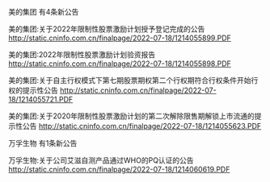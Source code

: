 美的集团 有4条新公告 

美的集团:关于2022年限制性股票激励计划授予登记完成的公告 http://static.cninfo.com.cn/finalpage/2022-07-18/1214055899.PDF 

美的集团:2022年限制性股票激励计划验资报告 http://static.cninfo.com.cn/finalpage/2022-07-18/1214055898.PDF 

美的集团:关于自主行权模式下第七期股票期权第二个行权期符合行权条件开始行权的提示性公告 http://static.cninfo.com.cn/finalpage/2022-07-18/1214055721.PDF 

美的集团:关于2020年限制性股票激励计划的第二次解除限售期解锁上市流通的提示性公告 http://static.cninfo.com.cn/finalpage/2022-07-18/1214055623.PDF 

万孚生物 有1条新公告 

万孚生物:关于公司艾滋自测产品通过WHO的PQ认证的公告 http://static.cninfo.com.cn/finalpage/2022-07-18/1214060619.PDF 

